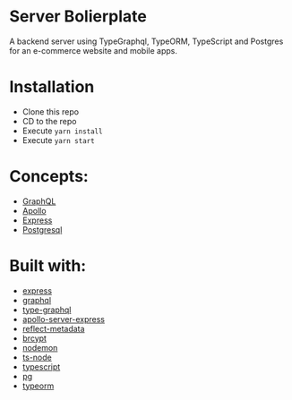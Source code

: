 # Server Bolierplate

A backend server using TypeGraphql, TypeORM, TypeScript and Postgres for an e-commerce website and mobile apps.

# Installation

- Clone this repo
- CD to the repo
- Execute `yarn install`
- Execute `yarn start`

# Concepts:

- [GraphQL](https://graphql.org/)
- [Apollo](https://www.apollographql.com/)
- [Express](https://expressjs.com/)
- [Postgresql](https://www.postgresql.org/)

# Built with:

- [express](https://www.npmjs.com/package/express)
- [graphql](https://www.npmjs.com/package/graphql)
- [type-graphql](https://www.npmjs.com/package/type-graphql)
- [apollo-server-express](https://www.npmjs.com/package/apollo-server-express)
- [reflect-metadata](https://www.npmjs.com/package/reflect-metadata)
- [brcypt](https://www.npmjs.com/package/bcrypt)
- [nodemon](https://www.npmjs.com/package/nodemon)
- [ts-node](https://www.npmjs.com/package/ts-node)
- [typescript](https://www.npmjs.com/package/typescript)
- [pg](https://www.npmjs.com/package/pg)
- [typeorm](https://www.npmjs.com/package/typeorm)

